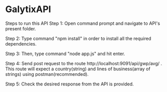 # GalytixAPI
Steps to run this API
Step 1: Open command prompt and navigate to API's present folder.

Step 2: Type command "npm install" in order to install all the required dependencies.

Step 3: Then, type command "node app.js" and hit enter.

Step 4: Send post request to the route http://localhost:9091/api/gwp/avg/ . This route will expect a country(string) and lines of business(array of strings) using postman(recommended).

Step 5: Check the desired response from the API is provided.
